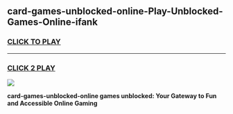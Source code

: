 
## card-games-unblocked-online-Play-Unblocked-Games-Online-ifank
<h3>
<a href="https://premium76.site?title=card-games-unblocked-online&ref=25A">CLICK TO PLAY</a></h3>
<hr>

<h3>
<a href="https://premium76.site?title=card-games-unblocked-online&ref=25A">CLICK 2 PLAY</a>
  
</h3>

<a href="https://premium76.site?title=card-games-unblocked-online&ref=25A"><img src="https://clearcache.store/games.png"></a>


**card-games-unblocked-online games unblocked: Your Gateway to Fun and Accessible Online Gaming**
